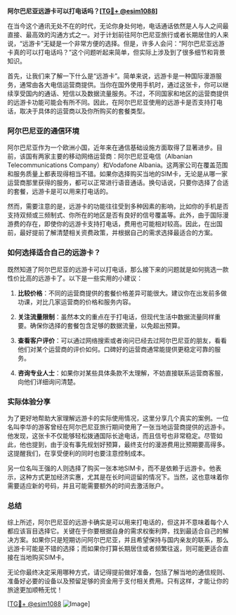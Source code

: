 **阿尔巴尼亚远游卡可以打电话吗？[[TG💪+ @esim1088](https://t.me/s/esim1088)]**

在当今这个通讯无处不在的时代，无论你身处何地，电话通话依然是人与人之间最直接、最高效的沟通方式之一。对于计划前往阿尔巴尼亚旅行或者长期居住的人来说，“远游卡”无疑是一个非常方便的选择。但是，许多人会问：“阿尔巴尼亚远游卡真的可以打电话吗？”这个问题听起来简单，但实际上涉及到了很多细节和背景知识。

首先，让我们来了解一下什么是“远游卡”。简单来说，远游卡是一种国际漫游服务，通常由各大电信运营商提供。当你在国外使用手机时，通过这张卡，你可以继续享受国内的通话、短信以及数据流量服务。不过，不同国家和地区的运营商提供的远游卡功能可能会有所不同。因此，在阿尔巴尼亚使用的远游卡是否支持打电话，取决于具体的运营商以及你所购买的套餐类型。

### 阿尔巴尼亚的通信环境

阿尔巴尼亚作为一个欧洲小国，近年来在通信基础设施方面取得了显著进步。目前，该国有两家主要的移动网络运营商：阿尔巴尼亚电信（Albanian Telecommunications Company）和Vodafone Albania。这两家公司在覆盖范围和服务质量上都表现得相当不错。如果你选择购买当地的SIM卡，无论是从哪一家运营商那里获得的服务，都可以正常进行语音通话。换句话说，只要你选择了合适的套餐，远游卡是可以用来打电话的。

然而，需要注意的是，远游卡的功能往往受到多种因素的影响，比如你的手机是否支持双频或三频制式、你所在的地区是否有良好的信号覆盖等。此外，由于国际漫游费的存在，即使你的远游卡支持打电话，费用也可能相对较高。因此，在出国前，最好提前了解清楚相关资费政策，并根据自己的需求选择最适合的方案。

### 如何选择适合自己的远游卡？

既然知道了阿尔巴尼亚的远游卡可以打电话，那么接下来的问题就是如何挑选一款性价比高的远游卡了。以下是一些实用的小建议：

1. **比较价格**：不同的运营商提供的套餐价格差异可能很大。建议你在出发前多做功课，对比几家运营商的价格和服务内容。
   
2. **关注流量限制**：虽然本文的重点在于打电话，但现代生活中数据流量同样重要。确保你选择的套餐包含足够的数据流量，以免超出预算。
   
3. **查看客户评价**：可以通过网络搜索或者询问已经去过阿尔巴尼亚的朋友，看看他们对某个运营商的评价如何。口碑好的运营商通常能提供更稳定可靠的服务。
   
4. **咨询专业人士**：如果你对某些具体条款不太理解，不妨直接联系运营商客服，向他们详细询问清楚。

### 实际体验分享

为了更好地帮助大家理解远游卡的实际使用情况，这里分享几个真实的案例。一位名叫李华的游客曾经在阿尔巴尼亚旅行期间使用了一张当地运营商提供的远游卡。他发现，这张卡不仅能够轻松拨通国际长途电话，而且信号也非常稳定。尽管如此，他也提到，由于没有事先规划好预算，最终支付的漫游费用比预期要高得多。这提醒我们，在享受便利的同时也要注意控制成本。

另一位名叫王强的人则选择了购买一张本地SIM卡，而不是依赖于远游卡。他表示，这种方式更加经济实惠，尤其是在长时间逗留的情况下。当然，这也意味着你需要适应新的号码，并且可能需要额外的时间去激活账户。

### 总结

综上所述，阿尔巴尼亚的远游卡确实是可以用来打电话的，但这并不意味着每个人都应该盲目选择它。关键在于你要根据自身的需求权衡利弊，找到最适合自己的解决方案。如果你只是短期访问阿尔巴尼亚，并且希望保持与国内亲友的联系，那么远游卡可能是不错的选择；而如果你打算长期居住或者频繁往返，则可能更适合直接在当地购买SIM卡。

无论你最终决定采用哪种方式，请记得提前做好准备，包括了解当地的通信规则、准备好必要的设备以及预留足够的资金用于支付相关费用。只有这样，才能让你的旅途更加顺畅无忧！

[[TG💪+ @esim1088](https://t.me/s/esim1088) ![Image](https://i.postimg.cc/4NQfJmqS/Snipaste-2025-05-13-00-14-12.png)]